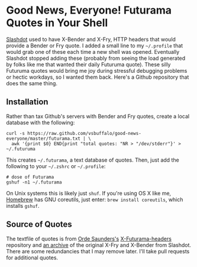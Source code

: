 # Good News, Everyone! Futurama Quotes in Your Shell

[Slashdot](http://slashdot.org/) used to have X-Bender and X-Fry, HTTP
headers that would provide a Bender or Fry quote. I added a small line
to my `~/.profile` that would grab one of these each time a new shell
was opened. Eventually Slashdot stopped adding these (probably from
seeing the load generated by folks like me that wanted their daily
Futuruma quote). These silly Futuruma quotes would bring me joy during
stressful debugging problems or hectic workdays, so I wanted them
back. Here's a Github repository that does the same thing.

## Installation

Rather than tax Github's servers with Bender and Fry quotes, create a
local database with the following:

    curl -s https://raw.github.com/vsbuffalo/good-news-everyone/master/futurama.txt | \
      awk '{print $0} END{print "total quotes: "NR > "/dev/stderr"}' > ~/.futuruma

This creates `~/.futurama`, a text database of quotes. Then, just
add the following to your `~/.zshrc` or `~/.profile`:

    # dose of Futurama
    gshuf -n1 ~/.futurama
	
On Unix systems this is likely just `shuf`. If you're using OS X like
me, [Homebrew](http://brew.sh/) has GNU coreutils, just enter: `brew
install coreutils`, which installs `gshuf`.

## Source of Quotes

The textfile of quotes is from
[Orde Saunders's](https://github.com/decadecity)
[X-Futurama-headers](https://github.com/decadecity/X-Futurama-headers)
repository and [an archive](http://kly.no/misc/slashbender.txt) of the
original X-Fry and X-Bender from Slashdot. There are some redundancies
that I may remove later. I'll take pull requests for additional
quotes.

